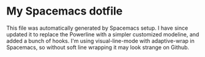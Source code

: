 # My Spacemacs dotfile
This file was automatically generated by Spacemacs setup. I have since updated it to replace the Powerline with a simpler customized modeline, and added a bunch of hooks.
I'm using visual-line-mode with adaptive-wrap in Spacemacs, so without soft line wrapping it may look strange on Github.
